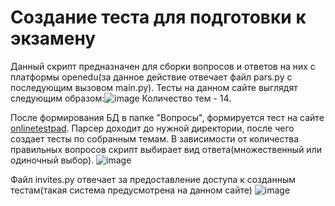 # Создание теста для подготовки к экзамену
Данный скрипт предназначен для сборки вопросов и ответов на них с платформы openedu(за данное действие отвечает файл pars.py с последующим вызовом main.py). 
Тесты на данном сайте выглядят следующим образом:![image](https://github.com/DayviLol/Test_for_students/assets/144832732/1a5b8986-9009-400d-8684-29b6ac7afc3e)
Количество тем - 14.

После формирования БД в папке "Вопросы", формируется тест на сайте [onlinetestpad](https://onlinetestpad.com/). Парсер доходит до нужной директории, после чего создает тесты по собранным темам.
В зависимости от количества правильных вопросов скрипт выбирает вид ответа(множественный или одиночный выбор). 
![image](https://github.com/DayviLol/Test_for_students/assets/144832732/a73a2458-9313-4699-9c95-69ca002f7731)

Файл invites.py отвечает за предоставление доступа к созданным тестам(такая система предусмотрена на данном сайте)
![image](https://github.com/DayviLol/Test_for_students/assets/144832732/fa91b73d-aac4-4877-96ac-f5489b4e3398)
